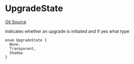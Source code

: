 # UpgradeState
[Git Source](https://github.com/matter-labs/zksync-contracts/blob/c6e73735b89a4b474234f6471e326125c9069f15/contracts/l1-contracts/state-transition/chain-deps/ZKChainStorage.sol)

Indicates whether an upgrade is initiated and if yes what type


```solidity
enum UpgradeState {
  None,
  Transparent,
  Shadow
}
```

